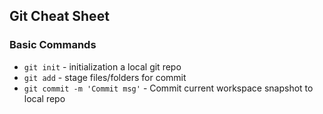 ## Git Cheat Sheet

### Basic Commands
* `git init` - initialization a local git repo
* `git add` - stage files/folders for commit
* `git commit -m 'Commit msg'` - Commit current workspace snapshot to local repo
